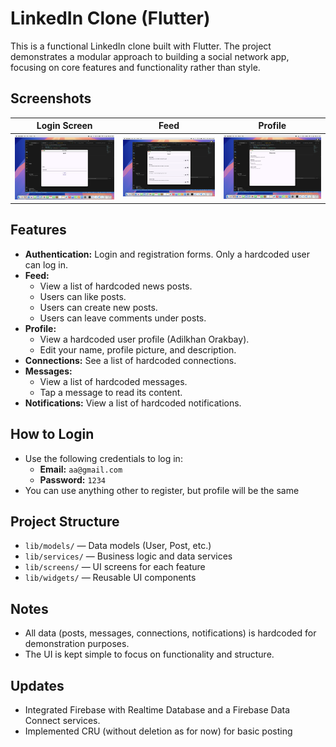 # LinkedIn Clone (Flutter)

This is a functional LinkedIn clone built with Flutter. The project demonstrates a modular approach to building a social network app, focusing on core features and functionality rather than style.

## Screenshots

| Login Screen | Feed | Profile |
|:------------:|:----:|:-------:|
| ![Login](screenshots/ScreenshotLogin.png) | ![Feed](screenshots/ScreenshotFeed.png) | ![Messages](screenshots/ScreenshotMessages.png) |

## Features
- **Authentication:** Login and registration forms. Only a hardcoded user can log in.
- **Feed:**
  - View a list of hardcoded news posts.
  - Users can like posts.
  - Users can create new posts.
  - Users can leave comments under posts.
- **Profile:**
  - View a hardcoded user profile (Adilkhan Orakbay).
  - Edit your name, profile picture, and description.
- **Connections:** See a list of hardcoded connections.
- **Messages:**
  - View a list of hardcoded messages.
  - Tap a message to read its content.
- **Notifications:** View a list of hardcoded notifications.


## How to Login
- Use the following credentials to log in:
  - **Email:** `aa@gmail.com`
  - **Password:** `1234`
- You can use anything other to register, but profile will be the same

## Project Structure
- `lib/models/` — Data models (User, Post, etc.)
- `lib/services/` — Business logic and data services
- `lib/screens/` — UI screens for each feature
- `lib/widgets/` — Reusable UI components

## Notes
- All data (posts, messages, connections, notifications) is hardcoded for demonstration purposes.
- The UI is kept simple to focus on functionality and structure.

## Updates
- Integrated Firebase with Realtime Database and a Firebase Data Connect services.
- Implemented CRU (without deletion as for now) for basic posting


